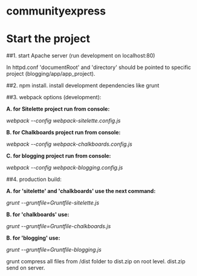 # communityexpress

# Start the project

##1. start Apache server (run development on localhost:80)

In httpd.conf 'documentRoot' and 'directory' should be pointed to specific project (blogging/app/app_project).

##2. npm install. install development dependencies like grunt

##3. webpack options (development):

**A. for Sitelette project run from console:**

*webpack --config webpack-sitelette.config.js*

**B. for Chalkboards project run from console:**

*webpack --config webpack-chalkboards.config.js*

**C. for blogging project run from console:**

*webpack --config webpack-blogging.config.js*

##4. production build:

**A. for 'sitelette' and 'chalkboards' use the next command:**

*grunt --gruntfile=Gruntfile-sitelette.js*

**B. for 'chalkboards' use:**

*grunt --gruntfile=Gruntfile-chalkboards.js*

**B. for 'blogging' use:**

*grunt --gruntfile=Gruntfile-blogging.js*

grunt compress all files from /dist folder to dist.zip on root level.
dist.zip send on server.
